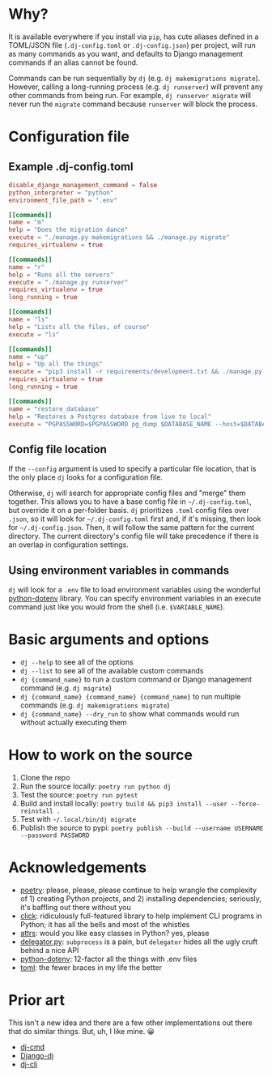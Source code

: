 # Why?
It is available everywhere if you install via `pip`, has cute aliases defined in a TOML/JSON file (`.dj-config.toml` or `.dj-config.json`) per project, will run as many commands as you want, and defaults to Django management commands if an alias cannot be found.

Commands can be run sequentially by `dj` (e.g. `dj makemigrations migrate`). However, calling a long-running process (e.g. `dj runserver`) will prevent any other commands from being run. For example, `dj runserver migrate` will never run the `migrate` command because `runserver` will block the process.

# Configuration file

## Example .dj-config.toml
```toml
disable_django_management_command = false
python_interpreter = "python"
environment_file_path = ".env"

[[commands]]
name = "m"
help = "Does the migration dance"
execute = "./manage.py makemigrations && ./manage.py migrate"
requires_virtualenv = true

[[commands]]
name = "r"
help = "Runs all the servers"
execute = "./manage.py runserver"
requires_virtualenv = true
long_running = true

[[commands]]
name = "ls"
help = "Lists all the files, of course"
execute = "ls"

[[commands]]
name = "up"
help = "Up all the things"
execute = "pip3 install -r requirements/development.txt && ./manage.py migrate && ./manage.py runserver"
requires_virtualenv = true
long_running = true

[[commands]]
name = "restore_database"
help = "Restores a Postgres database from live to local"
execute = "PGPASSWORD=$PGPASSWORD pg_dump $DATABASE_NAME --host=$DATABASE_HOST --port=$DATABASE_PORT --username=$DATABASE_USERNAME --format=tar | pg_restore --clean --dbname=$DATABASE_NAME --no-owner --host=localhost --port=5432"
```

## Config file location
If the `--config` argument is used to specify a particular file location, that is the only place `dj` looks for a configuration file.

Otherwise, `dj` will search for appropriate config files and "merge" them together. This allows you to have a base config file in `~/.dj-config.toml`, but override it on a per-folder basis. `dj` prioritizes `.toml` config files over `.json`, so it will look for `~/.dj-config.toml` first and, if it's missing, then look for `~/.dj-config.json`. Then, it will follow the same pattern for the current directory. The current directory's config file will take precedence if there is an overlap in configuration settings.

## Using environment variables in commands
`dj` will look for a `.env` file to load environment variables using the wonderful [python-dotenv](https://github.com/theskumar/python-dotenv) library. You can specify environment variables in an execute command just like you would from the shell (i.e. `$VARIABLE_NAME`).

# Basic arguments and options
- `dj --help` to see all of the options
- `dj --list` to see all of the available custom commands
- `dj {command_name}` to run a custom command or Django management command (e.g. `dj migrate`)
- `dj {command_name} {command_name} {command_name}` to run multiple commands (e.g. `dj makemigrations migrate`)
- `dj {command_name} --dry_run` to show what commands would run without actually executing them

# How to work on the source
1. Clone the repo
1. Run the source locally: `poetry run python dj`
1. Test the source: `poetry run pytest`
1. Build and install locally: `poetry build && pip3 install --user --force-reinstall .`
1. Test with `~/.local/bin/dj migrate`
1. Publish the source to pypi: `poetry publish --build --username USERNAME --password PASSWORD`

# Acknowledgements
- [poetry](https://poetry.eustace.io/): please, please, please continue to help wrangle the complexity of 1) creating Python projects, and 2) installing dependencies; seriously, it's baffling out there without you
- [click](https://click.palletsprojects.com/): ridiculously full-featured library to help implement CLI programs in Python; it has all the bells and most of the whistles
- [attrs](https://www.attrs.org/): would you like easy classes in Python? yes, please
- [delegator.py](https://github.com/amitt001/delegator.py): `subprocess` is a pain, but `delegator` hides all the ugly cruft behind a nice API
- [python-dotenv](https://github.com/theskumar/python-dotenv): 12-factor all the things with .env files
- [toml](https://github.com/uiri/toml): the fewer braces in my life the better

# Prior art
This isn't a new idea and there are a few other implementations out there that do similar things. But, uh, I like mine. 😀
- [dj-cmd](https://pypi.org/project/dj-cmd/)
- [Django-dj](https://github.com/h4l/Django-dj)
- [dj-cli](https://pypi.org/project/dj-cli/)
